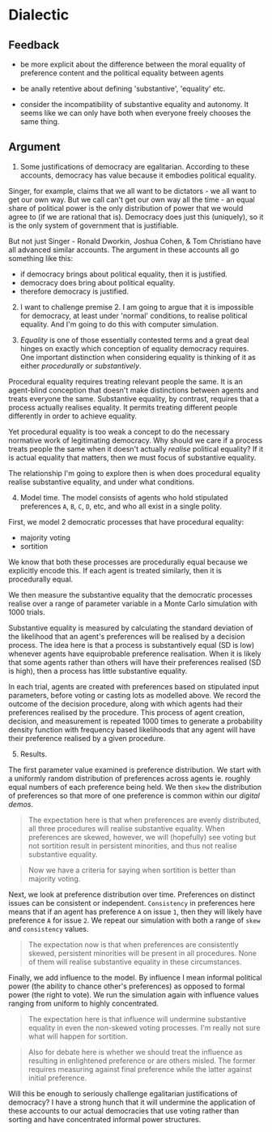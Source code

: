 # Dialectic


## Feedback

  - be more explicit about the difference between the moral equality of preference content and the political equality between agents

  - be anally retentive about defining 'substantive', 'equality' etc.

  - consider the incompatibility of substantive equality and autonomy.  It seems like we can only have both when everyone freely chooses the same thing.

## Argument

1) Some justifications of democracy are egalitarian.  According to these accounts, democracy has value because it embodies political equality.  

Singer, for example, claims that we all want to be dictators - we all want to get our own way.  But we call can't get our own way all the time - an equal share of political power is the only distribution of power that we would agree to (if we are rational that is).  Democracy does just this (uniquely), so it is the only system of government that is justifiable.

But not just Singer - Ronald Dworkin, Joshua Cohen, & Tom Christiano have all advanced similar accounts.  The argument in these accounts all go something like this:

  - if democracy brings about political equality, then it is justified.
  - democracy does bring about political equality.
  - therefore democracy is justified.

2) I want to challenge premise 2.  I am going to argue that it is impossible for democracy, at least under 'normal' conditions, to realise political equality.  And I'm going to do this with computer simulation.

3) _Equality_ is one of those essentially contested terms and a great deal hinges on exactly which conception of equality democracy requires.  One important distinction when considering equality is thinking of it as either _procedurally_ or _substantively_.  

Procedural equality requires treating relevant people the same. It is an agent-blind conception that doesn't make distinctions between agents and treats everyone the same. Substantive equality, by contrast, requires that a process actually realises equality.  It permits treating different people differently in order to achieve equality.  

Yet procedural equality is too weak a concept to do the necessary normative work of legitimating democracy.  Why should we care if a process treats people the same when it doesn't actually _realise_ political equality?  If it is actual equality that matters, then we must focus of substantive equality.

The relationship I'm going to explore then is when does procedural equality realise substantive equality, and under what conditions.

4) Model time.  The model consists of agents who hold stipulated preferences `A`, `B`, `C`, `D`, etc, and who all exist in a single polity.

First, we model 2 democratic processes that have procedural equality:

  - majority voting
  - sortition

We know that both these processes are procedurally equal because we explicitly encode this.  If each agent is treated similarly, then it is procedurally equal. 

We then measure the substantive equality that the democratic processes realise over a range of parameter variable in a Monte Carlo simulation with 1000 trials.  

Substantive equality is measured by calculating the standard deviation of the likelihood that an agent's preferences will be realised by a decision process.  The idea here is that a process is substantively equal (SD is low) whenever agents have equiprobable preference realisation.  When it is likely that some agents rather than others will have their preferences realised (SD is high), then a process has little substantive equality.

In each trial, agents are created with preferences based on stipulated input parameters, before voting or casting lots as modelled above.  We record the outcome of the decision procedure, along with which agents had their preferences realised by the procedure.  This process of agent creation, decision, and measurement is repeated 1000 times to generate a probability density function with frequency based likelihoods that any agent will have their preference realised by a given procedure.

5) Results.

The first parameter value examined is preference distribution.  We start with a uniformly random distribution of preferences across agents ie. roughly equal numbers of each preference being held.  We then `skew` the distribution of preferences so that more of one preference is common within our _digital demos_.

> The expectation here is that when preferences are evenly distributed, all three procedures will realise substantive equality.  When preferences are skewed, however, we will (hopefully) see voting but not sortition result in persistent minorities, and thus not realise substantive equality.

> Now we have a criteria for saying when sortition is better than majority voting.

Next, we look at preference distribution over time.  Preferences on distinct issues can be consistent or independent.  `Consistency` in preferences here means that if an agent has preference `A` on issue `1`, then they will likely have preference `A` for issue `2`.  We repeat our simulation with both a range of `skew` and `consistency` values.

> The expectation now is that when preferences are consistently skewed, persistent minorities will be present in all procedures.  None of them will realise substantive equality in these circumstances.

Finally, we add influence to the model.  By influence I mean informal political power (the ability to chance other's preferences) as opposed to formal power (the right to vote).  We run the simulation again with influence values ranging from uniform to highly concentrated.

> The expectation here is that influence will undermine substantive equality in even the non-skewed voting processes.  I'm really not sure what will happen for sortition.

> Also for debate here is whether we should treat the influence as resulting in enlightened preference or are others misled. The former requires measuring against final preference while the latter against initial preference.

Will this be enough to seriously challenge egalitarian justifications of democracy? I have a strong hunch that it will undermine the application of these accounts to our actual democracies that use voting rather than sorting and have concentrated informal power structures.